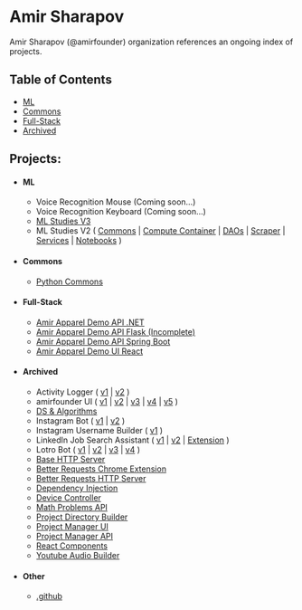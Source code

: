 # Amir Sharapov

Amir Sharapov (@amirfounder) organization references an ongoing index of projects.

## Table of Contents

- [ML](#ml)
- [Commons](#commons)
- [Full-Stack](#full-stack)
- [Archived](#archived)

## Projects:

- #### ML
  - Voice Recognition Mouse (Coming soon...)
  - Voice Recognition Keyboard (Coming soon...)
  - [ML Studies V3](https://github.com/amirfounder/ml-studies-v3)
  - ML Studies V2 (
    [Commons](https://github.com/amirfounder/ml-studies-commons) |
    [Compute Container](https://github.com/amirfounder/ml-studies-compute-container) |
    [DAOs](https://github.com/amirfounder/ml-studies-daos) |
    [Scraper](https://github.com/amirfounder/ml-studies-scraper) |
    [Services](https://github.com/amirfounder/ml-studies-services) |
    [Notebooks](https://github.com/amirfounder/ml-studies-notebooks)
  )
 
- #### Commons
  - [Python Commons](https://github.com/amirfounder/commons)

- #### Full-Stack
  - [Amir Apparel Demo API .NET](https://github.com/amirfounder/amir-apparel-demo-api-dotnet)
  - [Amir Apparel Demo API Flask (Incomplete)](https://github.com/amirfounder/amir-apparel-demo-api-flask) 
  - [Amir Apparel Demo API Spring Boot](https://github.com/amirfounder/amir-apparel-demo-api-spring-boot)
  - [Amir Apparel Demo UI React](https://github.com/amirfounder/amir-apparel-demo-ui-react)

- #### Archived
  - Activity Logger (
    [v1](https://github.com/amirfounder/activity-logger-v1) |
    [v2](https://github.com/amirfounder/activity-logger-v2)
    )
  - amirfounder UI (
    [v1](https://github.com/amirfounder/amirfounder-ui-v1) |
    [v2](https://github.com/amirfounder/amirfounder-ui-v2) |
    [v3](https://github.com/amirfounder/amirfounder-ui-v3) |
    [v4](https://github.com/amirfounder/amirfounder-ui-v4) | 
    [v5](https://github.com/amirfounder/amirfounder-ui)
    )
  - [DS & Algorithms](https://github.com/amirfounder/ds-algos)
  - Instagram Bot (
    [v1](https://github.com/amirfounder/instagram-bot-v1) |
    [v2](https://github.com/amirfounder/instagram-bot-v2)
    )
  - Instagram Username Builder (
    [v1](https://github.com/amirfounder/instagram-username-builder-v1)
    )
  - LinkedIn Job Search Assistant (
    [v1](https://github.com/amirfounder/linkedin-job-search-assistant-v1) |
    [v2](https://github.com/amirfounder/linkedin-job-search-assistant-v2) |
    [Extension](https://github.com/amirfounder/linked-job-search-assistant-extension)
    )
  - Lotro Bot (
    [v1](https://github.com/amirfounder/lotro-bot-v1) |
    [v2](https://github.com/amirfounder/lotro-bot-v2) |
    [v3](https://github.com/amirfounder/lotro-bot-v3) |
    [v4](https://github.com/amirfounder/lotro-bot-v4)
    )
  - [Base HTTP Server](https://github.com/amirfounder/http-server)
  - [Better Requests Chrome Extension](https://github.com/amirfounder/better-requests-chrome-extension)
  - [Better Requests HTTP Server](https://github.com/amirfounder/better-requests-http-server)
  - [Dependency Injection](https://github.com/amirfounder/dependency-injection)
  - [Device Controller](https://github.com/amirfounder/device-controller)
  - [Math Problems API](https://github.com/amirfounder/math-problems-api)
  - [Project Directory Builder](https://github.com/amirfounder/project-directory-builder)
  - [Project Manager UI](https://github.com/amirfounder/project-manager-ui)
  - [Project Manager API](https://github.com/amirfounder/project-manager-api)
  - [React Components](https://github.com/amirfounder/react-components)
  - [Youtube Audio Builder](https://github.com/amirfounder/youtube-audio-builder)

- #### Other
  - [.github](https://github.com/amirfounder/.github)

